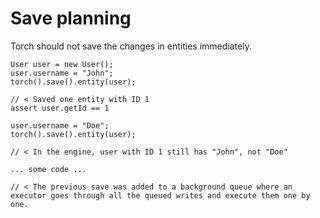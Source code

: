 # Save planning

Torch should not save the changes in entities immediately.

```
User user = new User();
user.username = "John";
torch().save().entity(user);

// < Saved one entity with ID 1
assert user.getId == 1

user.username = "Doe";
torch().save().entity(user);

// < In the engine, user with ID 1 still has "John", not "Doe"

... some code ...

// < The previous save was added to a background queue where an executor goes through all the queued writes and execute them one by one.


```

